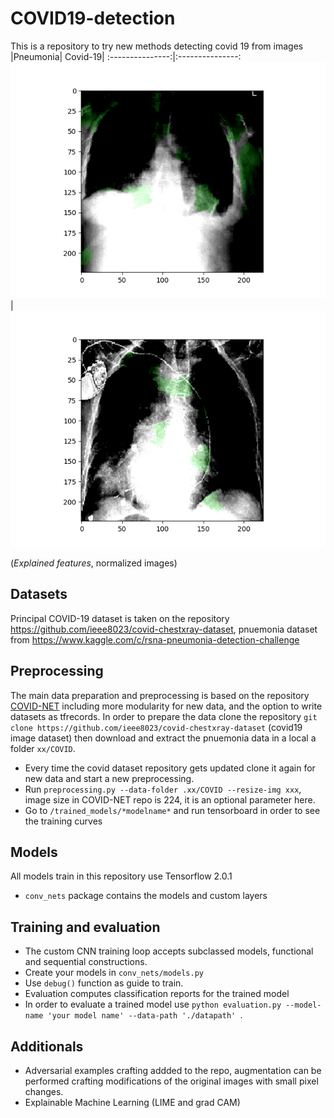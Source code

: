 # COVID19-detection
This is a repository to try new methods
detecting covid 19 from images
|Pneumonia| Covid-19|
:---------------:|:---------------:
![lime_pneumonia](https://github.com/miguelalba96/COVID19-detection/blob/master/images/pneumonia_lime.png) | ![lime_covid](https://github.com/miguelalba96/COVID19-detection/blob/master/images/covid_lime.png)

(*Explained features*, normalized images)

## Datasets
Principal COVID-19 dataset is taken on the repository https://github.com/ieee8023/covid-chestxray-dataset, pnuemonia dataset from https://www.kaggle.com/c/rsna-pneumonia-detection-challenge

## Preprocessing
The main data preparation and preprocessing is based on the repository [COVID-NET](https://github.com/lindawangg/COVID-Net) including more modularity for new data, and the option to write datasets as tfrecords.
In order to prepare the data clone the repository `git clone https://github.com/ieee8023/covid-chestxray-dataset` (covid19 image dataset) then download and extract the pnuemonia data in a local a folder `xx/COVID`.
* Every time the covid dataset repository gets updated clone it again for new data and start a new preprocessing.
* Run `preprocessing.py --data-folder .xx/COVID --resize-img xxx`, image size in COVID-NET repo is 224, it is an optional parameter here.
* Go to `/trained_models/*modelname*` and run tensorboard in order to see the training curves

## Models 
All models train in this repository use Tensorflow 2.0.1
* `conv_nets` package contains the models and custom layers

## Training and evaluation
* The custom CNN training loop accepts subclassed models, functional and sequential constructions.
* Create your models in `conv_nets/models.py`
* Use `debug()` function as guide to train.
* Evaluation computes classification reports for the trained model
* In order to evaluate a trained model use `python evaluation.py --model-name 'your model name' --data-path './datapath'
`.

## Additionals
* Adversarial examples crafting addded to the repo, augmentation can be performed crafting modifications of the original images with small pixel changes.
* Explainable Machine Learning (LIME and grad CAM)
